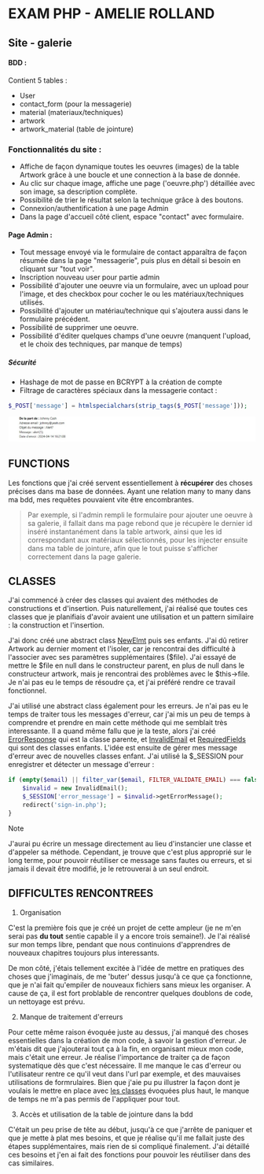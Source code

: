 # EXAM PHP - AMELIE ROLLAND

## Site - galerie

#### BDD :

Contient 5 tables :
* User
* contact_form (pour la messagerie)
* material (materiaux/techniques)
* artwork
* artwork_material (table de jointure)


### **Fonctionnalités du site** :

* Affiche de façon dynamique toutes les oeuvres (images) de la table Artwork grâce à une boucle et une connection à la base de donnée.
* Au clic sur chaque image, affiche une page ('oeuvre.php') détaillée avec son image, sa description complète.
* Possibilité de trier le résultat selon la technique grâce à des boutons.
* Connexion/authentification à une page Admin
* Dans la page d'accueil côté client, espace "contact" avec formulaire.

#### Page Admin :

* Tout message envoyé via le formulaire de contact apparaîtra de façon résumée dans la page "messagerie", puis plus en détail si besoin en cliquant sur "tout voir".
* Inscription nouveau user pour partie admin
* Possibilité d'ajouter une oeuvre via un formulaire, avec un upload pour l'image, et des checkbox pour cocher le ou les matériaux/techniques utilisés.
* Possibilité d'ajouter un matériau/technique qui s'ajoutera aussi dans le formulaire précédent.
* Possibilité de supprimer une oeuvre.
* Possibilité d'éditer quelques champs d'une oeuvre (manquent l'upload, et le choix des techniques, par manque de temps)

##### Sécurité

* Hashage de mot de passe en BCRYPT à la création de compte
* Filtrage de caractères spéciaux dans la messagerie contact :

```php
$_POST['message'] = htmlspecialchars(strip_tags($_POST['message']));
```
![alt text](<Capture d’écran 2024-04-14 184620.jpg>)

## FUNCTIONS

Les fonctions que j'ai créé servent essentiellement à **récupérer** des choses précises dans ma base de données. Ayant une relation many to many dans ma bdd, mes requêtes pouvaient vite être encombrantes. 

> Par exemple, si l'admin rempli le formulaire pour ajouter une oeuvre à sa galerie, il fallait dans ma page rebond que je récupère le dernier id inséré instantanément dans la table artwork, ainsi que les id correspondant aux matériaux sélectionnés, pour les injecter ensuite dans ma table de jointure, afin que le tout puisse s'afficher correctement dans la page galerie.

## CLASSES

J'ai commencé à créer des classes qui avaient des méthodes de constructions et d'insertion. Puis naturellement, j'ai réalisé que toutes ces classes que je planifiais d'avoir avaient une utilisation et un pattern similaire : la construction et l'insertion.

J'ai donc créé une abstract class [NewElmt](classes/NewElmt.php) puis ses enfants.
J'ai dû retirer Artwork au dernier moment et l'isoler, car je rencontrai des difficulté à l'associer avec ses paramètres supplémentaires ($file). J'ai essayé de mettre le $file en null dans le constructeur parent, en plus de null dans le constructeur artwork, mais je rencontrai des problèmes avec le $this->file. Je n'ai pas eu le temps de résoudre ça, et j'ai préféré rendre ce travail fonctionnel.

J'ai utilisé une abstract class également pour les erreurs. Je n'ai pas eu le temps de traiter tous les messages d'erreur, car j'ai mis un peu de temps à comprendre et prendre en main cette méthode qui me semblait très interessante. Il a quand même fallu que je la teste, alors j'ai créé [ErrorResponse](classes/ErrorResponses/ErrorResponse.php) qui est la classe parente, et [InvalidEmail](classes/ErrorResponses/InvalidEmail.php) et [RequiredFields](classes/ErrorResponses/RequiredFields.php) qui sont des classes enfants. L'idée est ensuite de gérer mes message d'erreur avec de nouvelles classes enfant. J'ai utilisé la $_SESSION pour enregistrer et détecter un message d'erreur :

```php
if (empty($email) || filter_var($email, FILTER_VALIDATE_EMAIL) === false) {
    $invalid = new InvalidEmail();
    $_SESSION['error_message'] = $invalid->getErrorMessage();
    redirect('sign-in.php');
}
```
> [!NOTE]
> J'aurai pu écrire un message directement au lieu d'instancier une classe et d'appeler sa méthode. Cependant, je trouve que c'est plus approprié sur le long terme, pour pouvoir réutiliser ce message sans fautes ou erreurs, et si jamais il devait être modifié, je le retrouverai à un seul endroit.

## DIFFICULTES RENCONTREES

1. Organisation

C'est la première fois que je créé un projet de  cette ampleur (je ne m'en serai pas **du tout** sentie capable il y a encore trois semaine!). Je l'ai réalisé sur mon temps libre, pendant que nous continuions d'apprendres de nouveaux chapitres toujours plus interessants.

De mon côté, j'étais tellement excitée à l'idée de mettre en pratiques des choses que j'imaginais, de me 'buter' dessus jusqu'à ce que ça fonctionne, que je n'ai fait qu'empiler de nouveaux fichiers sans mieux les organiser. A cause de ça, il est fort problable de rencontrer quelques doublons de code, un nettoyage est prévu.

2. Manque de traitement d'erreurs

Pour cette même raison évoquée juste au dessus, j'ai manqué des choses essentielles dans la création de mon code, à savoir la gestion d'erreur. Je m'étais dit que j'ajouterai tout ça à la fin, en organisant mieux mon code, mais c'était une erreur. Je réalise l'importance de traiter ça de façon systematique dès que c'est nécessaire. Il me manque le cas d'erreur ou l'utilisateur rentre ce qu'il veut dans l'url par exemple, et des mauvaises utilisations de formrulaires. Bien que j'aie pu pu illustrer la façon dont je voulais le mettre en place avec [les classes](#classes) évoquées plus haut, le manque de temps ne m'a pas permis de l'appliquer pour tout.

3. Accès et utilisation de la table de jointure dans la bdd

C'était un peu prise de tête au début, jusqu'à ce que j'arrête de paniquer et que je mette à plat mes besoins, et que je réalise qu'il me fallait juste des étapes supplémentaires, mais rien de si compliqué finalement.
J'ai détaillé ces besoins et j'en ai fait des fonctions pour pouvoir les réutiliser dans des cas similaires.



